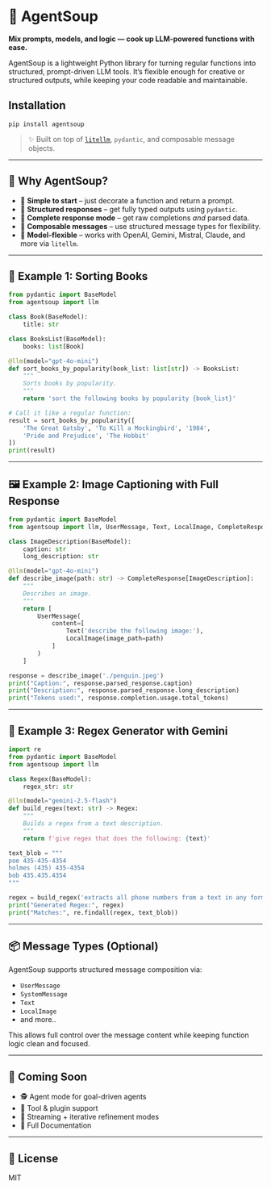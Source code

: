 

# 🥣 AgentSoup

**Mix prompts, models, and logic — cook up LLM-powered functions with ease.**

AgentSoup is a lightweight Python library for turning regular functions into structured, prompt-driven LLM tools. It’s flexible enough for creative or structured outputs, while keeping your code readable and maintainable.

## Installation

```
pip install agentsoup
```

> ✨ Built on top of [`litellm`](https://github.com/BerriAI/litellm), `pydantic`, and composable message objects.

---

## 🧠 Why AgentSoup?

* 🥄 **Simple to start** – just decorate a function and return a prompt.
* 🍲 **Structured responses** – get fully typed outputs using `pydantic`.
* 🔬 **Complete response mode** – get raw completions *and* parsed data.
* 🧩 **Composable messages** – use structured message types for flexibility.
* 🔄 **Model-flexible** – works with OpenAI, Gemini, Mistral, Claude, and more via `litellm`.

---

## 📘 Example 1: Sorting Books

```python
from pydantic import BaseModel
from agentsoup import llm

class Book(BaseModel):
    title: str

class BooksList(BaseModel):
    books: list[Book]

@llm(model="gpt-4o-mini")
def sort_books_by_popularity(book_list: list[str]) -> BooksList:
    """
    Sorts books by popularity.
    """
    return 'sort the following books by popularity {book_list}'

# Call it like a regular function:
result = sort_books_by_popularity([
    'The Great Gatsby', 'To Kill a Mockingbird', '1984',
    'Pride and Prejudice', 'The Hobbit'
])
print(result)
```

---

## 🖼️ Example 2: Image Captioning with Full Response

```python
from pydantic import BaseModel
from agentsoup import llm, UserMessage, Text, LocalImage, CompleteResponse

class ImageDescription(BaseModel):
    caption: str
    long_description: str

@llm(model="gpt-4o-mini")
def describe_image(path: str) -> CompleteResponse[ImageDescription]:
    """
    Describes an image.
    """
    return [
        UserMessage(
            content=[
                Text('describe the following image:'),
                LocalImage(image_path=path)
            ]
        )
    ]

response = describe_image('./penguin.jpeg')
print("Caption:", response.parsed_response.caption)
print("Description:", response.parsed_response.long_description)
print("Tokens used:", response.completion.usage.total_tokens)

```

---

## 🧪 Example 3: Regex Generator with Gemini

```python
import re
from pydantic import BaseModel
from agentsoup import llm

class Regex(BaseModel):
    regex_str: str

@llm(model="gemini-2.5-flash")
def build_regex(text: str) -> Regex:
    """
    Builds a regex from a text description.
    """
    return f'give regex that does the following: {text}'

text_blob = """
poe 435-435-4354
holmes (435) 435-4354
bob 435.435.4354
"""

regex = build_regex('extracts all phone numbers from a text in any format').regex_str
print("Generated Regex:", regex)
print("Matches:", re.findall(regex, text_blob))
```

---

## 📦 Message Types (Optional)

AgentSoup supports structured message composition via:

* `UserMessage`
* `SystemMessage`
* `Text`
* `LocalImage`
* and more..

This allows full control over the message content while keeping function logic clean and focused.

---

## 🧠 Coming Soon

* 🕵️ Agent mode for goal-driven agents
* 🧰 Tool & plugin support
* 🔁 Streaming + iterative refinement modes
* 🧠 Full Documentation

---

## 📜 License

MIT



